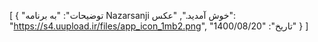 [
  {
    "توضیحات": "به برنامه Nazarsanji خوش آمدید.",
    "عکس": "https://s4.uupload.ir/files/app_icon_1mb2.png",
    "تاریخ": "1400/08/20"
  }
]
